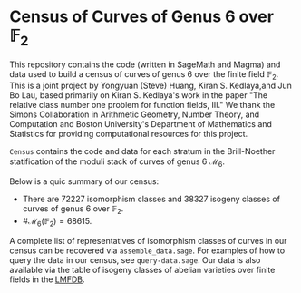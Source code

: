 # Census of Curves of Genus 6 over $\mathbb{F}_2$

This repository contains the code (written in SageMath and Magma) and data used to build a census of curves of genus 6 over the finite field $\mathbb{F}_2$. This is a joint project by Yongyuan (Steve) Huang, Kiran S. Kedlaya,and Jun Bo Lau, based primarily on Kiran S. Kedlaya's work in the paper "The relative class number one problem for function fields, III." We thank the Simons Collaboration in Arithmetic Geometry, Number Theory, and Computation and Boston University's Department of Mathematics and Statistics for providing computational resources for this project. 

```Census``` contains the code and data for each stratum in the Brill-Noether statification of the moduli stack of curves of genus 6 $\mathcal{M}_6$. 

Below is a quic summary of our census: 
- There are 72227 isomorphism classes and 38327 isogeny classes of curves of genus 6 over $\mathbb{F}_2$.
- #$\mathcal{M}_6(\mathbb{F}_2)= 68615$. 

A complete list of representatives of isomorphism classes of curves in our census can be recovered via ```assemble_data.sage```. For examples of how to query the data in our census, see ```query-data.sage```. 
Our data is also available via the table of isogeny classes of abelian varieties over finite fields in the [LMFDB](https://www.lmfdb.org). 
